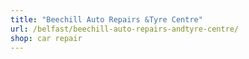 ```yaml
---
title: "Beechill Auto Repairs &Tyre Centre"
url: /belfast/beechill-auto-repairs-andtyre-centre/
shop: car repair
---
```

